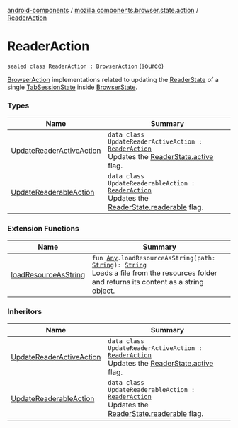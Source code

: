 [android-components](../../index.md) / [mozilla.components.browser.state.action](../index.md) / [ReaderAction](./index.md)

# ReaderAction

`sealed class ReaderAction : `[`BrowserAction`](../-browser-action.md) [(source)](https://github.com/mozilla-mobile/android-components/blob/master/components/browser/state/src/main/java/mozilla/components/browser/state/action/BrowserAction.kt#L330)

[BrowserAction](../-browser-action.md) implementations related to updating the [ReaderState](../../mozilla.components.browser.state.state/-reader-state/index.md) of a single [TabSessionState](../../mozilla.components.browser.state.state/-tab-session-state/index.md) inside
[BrowserState](../../mozilla.components.browser.state.state/-browser-state/index.md).

### Types

| Name | Summary |
|---|---|
| [UpdateReaderActiveAction](-update-reader-active-action/index.md) | `data class UpdateReaderActiveAction : `[`ReaderAction`](./index.md)<br>Updates the [ReaderState.active](../../mozilla.components.browser.state.state/-reader-state/active.md) flag. |
| [UpdateReaderableAction](-update-readerable-action/index.md) | `data class UpdateReaderableAction : `[`ReaderAction`](./index.md)<br>Updates the [ReaderState.readerable](../../mozilla.components.browser.state.state/-reader-state/readerable.md) flag. |

### Extension Functions

| Name | Summary |
|---|---|
| [loadResourceAsString](../../mozilla.components.support.test.file/kotlin.-any/load-resource-as-string.md) | `fun `[`Any`](https://kotlinlang.org/api/latest/jvm/stdlib/kotlin/-any/index.html)`.loadResourceAsString(path: `[`String`](https://kotlinlang.org/api/latest/jvm/stdlib/kotlin/-string/index.html)`): `[`String`](https://kotlinlang.org/api/latest/jvm/stdlib/kotlin/-string/index.html)<br>Loads a file from the resources folder and returns its content as a string object. |

### Inheritors

| Name | Summary |
|---|---|
| [UpdateReaderActiveAction](-update-reader-active-action/index.md) | `data class UpdateReaderActiveAction : `[`ReaderAction`](./index.md)<br>Updates the [ReaderState.active](../../mozilla.components.browser.state.state/-reader-state/active.md) flag. |
| [UpdateReaderableAction](-update-readerable-action/index.md) | `data class UpdateReaderableAction : `[`ReaderAction`](./index.md)<br>Updates the [ReaderState.readerable](../../mozilla.components.browser.state.state/-reader-state/readerable.md) flag. |
